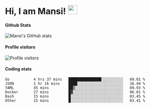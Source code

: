 # Hi, I am Mansi! <img src="https://user-images.githubusercontent.com/1303154/88677602-1635ba80-d120-11ea-84d8-d263ba5fc3c0.gif" width="30px">

#### Github Stats

![Mansi's GitHub stats](https://github-readme-stats.vercel.app/api?username=mansikulkarni96&theme=tokyonight&count_private=true&show_icons=true&hide=contribs)

#### Profile visitors

![Profile visitors](https://visitor-badge.glitch.me/badge?page_id=page.id&left_color=grey&right_color=blue)

#### Coding stats

<!--START_SECTION:waka-->

```text
Go           4 hrs 37 mins   ███████████████░░░░░░░░░░   60.01 %
JSON         1 hr 16 mins    ████░░░░░░░░░░░░░░░░░░░░░   16.44 %
YAML         45 mins         ██▒░░░░░░░░░░░░░░░░░░░░░░   09.93 %
Docker       27 mins         █▓░░░░░░░░░░░░░░░░░░░░░░░   06.01 %
Bash         15 mins         █░░░░░░░░░░░░░░░░░░░░░░░░   03.45 %
Other        15 mins         █░░░░░░░░░░░░░░░░░░░░░░░░   03.41 %
```

<!--END_SECTION:waka-->
